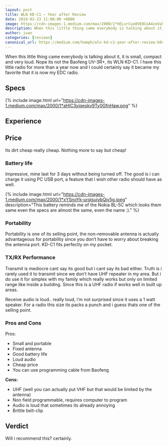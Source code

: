 ```yaml
---
layout: post
title: WLN KD-C1 — Year after Review
date: 2019-02-23 11:00:00 +0800
image: https://cdn-images-1.medium.com/max/2000/1*hELxrCuo8VE8CoA4zoVa5w.png
description: When this little thing came everybody is talking about it, it is small, compact and very loud. Nope its not the Baofeng UV-3R+, its WLN KD-C1.
author: juan
categories: [reviews]
canonical_url: https://medium.com/hamph/wln-kd-c1-year-after-review-b946dfb62a50
---
```


When this little thing came everybody is talking about it, it is small, compact and very loud. Nope its not the Baofeng UV-3R+, its WLN KD-C1. I have this little radio for more than a year now and I could certainly say it became my favorite that it is now my EDC radio.

## Specs

{% include image.html url="https://cdn-images-1.medium.com/max/2000/1*aHlC3yjqeskv9Ty0GfnHaw.png" %}

## Experience

## Price

Its dirt cheap really cheap. Nothing more to say but cheap!

### Battery life

Impressive, mine last for 3 days without being turned off. The good is i can charge it using PC USB port, a feature that i wish other radio should have as well.

{% include image.html url="https://cdn-images-1.medium.com/max/2000/1*xYSnoYk-urqisujvbQjv5g.jpeg" description="This battery reminds me of the Nokia BL-5C which looks them same even the specs are almost the same, even the name :)." %}

### Portability

Portability is one of its selling point, the non-removable antenna is actually advantageous for portability since you don’t have to worry about breaking the antenna port. KD-C1 fits perfectly on my pocket.

### TX/RX Performance

Transmit is mediocre cant say its good but i cant say its bad either. Truth is i rarely used it to transmit since we don’t have UHF repeater in my area. But i do use it for simplex with my family which really works but only on limited range like inside a building. Since this is a UHF radio if works well in built up areas.

Receive audio is loud.. really loud, i’m not surprised since it uses a 1 watt speaker. For a radio this size its packs a punch and i guess thats one of the selling point.

### Pros and Cons

Pros: 
- Small and portable
- Fixed antenna
- Good battery life
- Loud audio
- Cheap price
- You can use programming cable from Baofeng

**Cons:**
- UHF (well you can actually put VHF but that would be limited by the antenna)
- Non field programmable, requires computer to program
- Audio is loud that sometimes its already annoying
- Brittle belt-clip

## Verdict

Will i recommend this? certainly.

